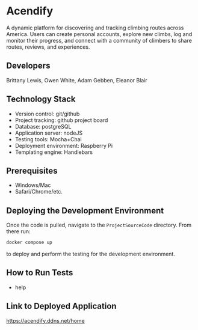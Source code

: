 # Acendify
A dynamic platform for discovering and tracking climbing routes across America. Users can create personal accounts, explore new climbs, log and monitor their progress, and connect with a community of climbers to share routes, reviews, and experiences.
## Developers
Brittany Lewis, Owen White, Adam Gebben, Eleanor Blair
## Technology Stack
- Version control: git/github
- Project tracking: github project board
- Database: postgreSQL ​
- Application server: nodeJS
- Testing tools: Mocha+Chai
- Deployment environment: Raspberry Pi
- Templating engine: Handlebars
## Prerequisites
- Windows/Mac
- Safari/Chrome/etc.
## Deploying the Development Environment
Once the code is pulled, navigate to the `ProjectSourceCode` directory. From there run: 

```sh
docker compose up
``` 

to deploy and perform the testing for the development environment.
## How to Run Tests
- help
## Link to Deployed Application
https://acendify.ddns.net/home
